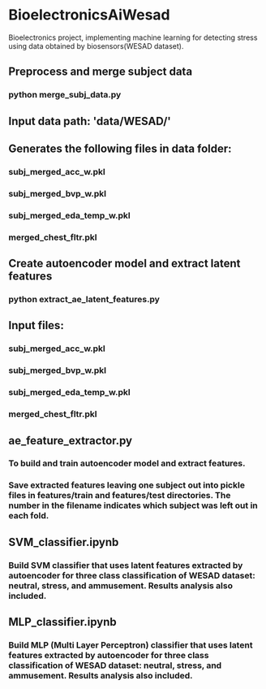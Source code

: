 # BioelectronicsAiWesad
 Bioelectronics project, implementing machine learning for detecting stress using data obtained by biosensors(WESAD dataset).

## Preprocess and merge subject data
### python merge_subj_data.py

## Input data path: 'data/WESAD/'
## Generates the following files in data folder:
### subj_merged_acc_w.pkl
### subj_merged_bvp_w.pkl
### subj_merged_eda_temp_w.pkl
### merged_chest_fltr.pkl

## Create autoencoder model and extract latent features
### python extract_ae_latent_features.py

## Input files:
### subj_merged_acc_w.pkl
### subj_merged_bvp_w.pkl
### subj_merged_eda_temp_w.pkl
### merged_chest_fltr.pkl

## ae_feature_extractor.py 
### To build and train autoencoder model and extract features.
### Save extracted features leaving one subject out into pickle files in features/train and features/test directories. The number in the filename indicates which subject was left out in each fold.

## SVM_classifier.ipynb
### Build SVM classifier that uses latent features extracted by autoencoder for three class classification of WESAD dataset: neutral, stress, and ammusement. Results analysis also included.

## MLP_classifier.ipynb
### Build MLP (Multi Layer Perceptron) classifier that uses latent features extracted by autoencoder for three class classification of WESAD dataset: neutral, stress, and ammusement. Results analysis also included.